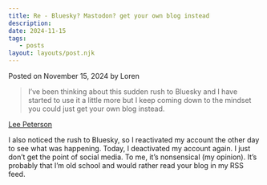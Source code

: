 ```yaml
---
title: Re - Bluesky? Mastodon? get your own blog instead
description:
date: 2024-11-15
tags:
   - posts
layout: layouts/post.njk
---
```


Posted on November 15, 2024 by Loren

> I’ve been thinking about this sudden rush to Bluesky and I have started to use it a little more but I keep coming down to the mindset you could just get your own blog instead.

[Lee Peterson](https://ljpuk.net/2024/11/15/bluesky-mastodon-get-your-own-blog-instead/)

I also noticed the rush to Bluesky, so I reactivated my account the other day to see what was happening. Today, I deactivated my account again. I just don’t get the point of social media. To me, it’s nonsensical (my opinion). It’s probably that I’m old school and would rather read your blog in my RSS feed.
